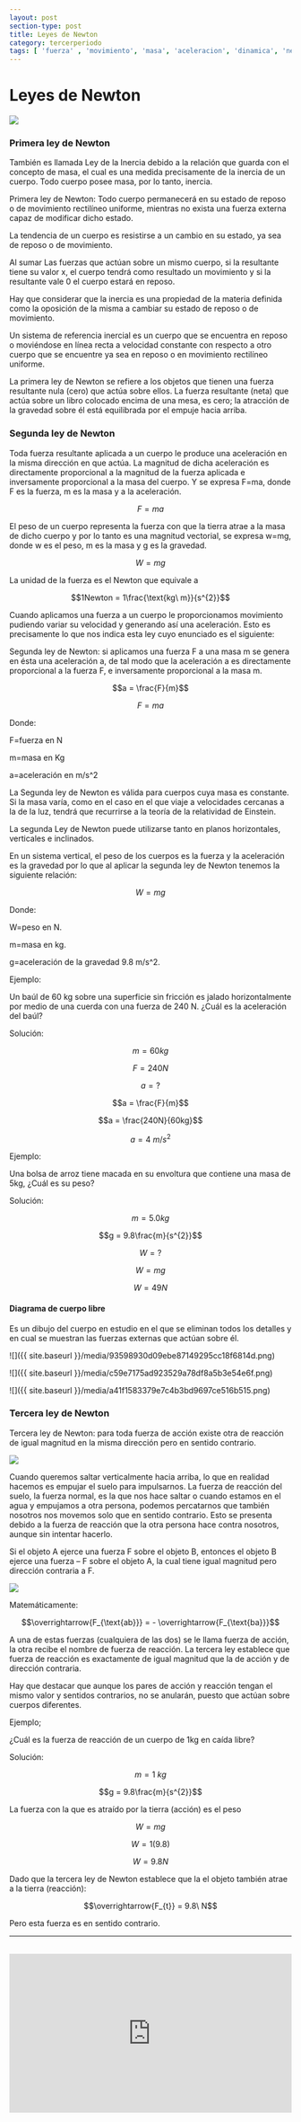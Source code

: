 ```yaml
---
layout: post
section-type: post
title: Leyes de Newton
category: tercerperiodo
tags: [ 'fuerza' , 'movimiento', 'masa', 'aceleracion', 'dinamica', 'newton', 'accion', 'reaccion',]
---
```


<script src='https://cdnjs.cloudflare.com/ajax/libs/mathjax/2.7.2/MathJax.js?config=TeX-MML-AM_CHTML'></script>

Leyes de Newton
===============

<img src="https://statics.memondo.com/p/99/ccs/2014/03/CC_2302849_1c1837756f1844f6a77613d308a30a3c_meme_otros_bad_luck_isaac_newton.jpg?cb=3102497" />

### Primera ley de Newton

También es llamada Ley de la Inercia debido a la relación que guarda con el
concepto de masa, el cual es una medida precisamente de la inercia de un cuerpo.
Todo cuerpo posee masa, por lo tanto, inercia.

Primera ley de Newton: Todo cuerpo permanecerá en su estado de reposo o de
movimiento rectilíneo uniforme, mientras no exista una fuerza externa capaz de
modificar dicho estado.

La tendencia de un cuerpo es resistirse a un cambio en su estado, ya sea de
reposo o de movimiento.

Al sumar Las fuerzas que actúan sobre un mismo cuerpo, si la resultante tiene su
valor x, el cuerpo tendrá como resultado un movimiento y si la resultante vale 0
el cuerpo estará en reposo.

Hay que considerar que la inercia es una propiedad de la materia definida como
la oposición de la misma a cambiar su estado de reposo o de movimiento.

Un sistema de referencia inercial es un cuerpo que se encuentra en reposo o
moviéndose en línea recta a velocidad constante con respecto a otro cuerpo que
se encuentre ya sea en reposo o en movimiento rectilíneo uniforme.

La primera ley de Newton se refiere a los objetos que tienen una fuerza
resultante nula (cero) que actúa sobre ellos. La fuerza resultante (neta) que
actúa sobre un libro colocado encima de una mesa, es cero; la atracción de la
gravedad sobre él está equilibrada por el empuje hacia arriba.

### Segunda ley de Newton

Toda fuerza resultante aplicada a un cuerpo le produce una aceleración en la
misma dirección en que actúa. La magnitud de dicha aceleración es directamente
proporcional a la magnitud de la fuerza aplicada e inversamente proporcional a
la masa del cuerpo. Y se expresa F=ma, donde F es la fuerza, m es la masa y a la
aceleración.

$$F = ma$$


El peso de un cuerpo representa la fuerza con que la tierra atrae a la masa de
dicho cuerpo y por lo tanto es una magnitud vectorial, se expresa w=mg, donde w
es el peso, m es la masa y g es la gravedad.

$$W = mg$$

La unidad de la fuerza es el Newton que equivale a

$$1Newton = 1\frac{\text{kg\ m}}{s^{2}}$$

Cuando aplicamos una fuerza a un cuerpo le proporcionamos movimiento pudiendo
variar su velocidad y generando así una aceleración. Esto es precisamente lo que
nos indica esta ley cuyo enunciado es el siguiente:

Segunda ley de Newton: si aplicamos una fuerza F a una masa m se genera en ésta
una aceleración a, de tal modo que la aceleración a es directamente proporcional
a la fuerza F, e inversamente proporcional a la masa m.

$$a = \frac{F}{m}$$

$$F = ma$$

Donde:

F=fuerza en N

m=masa en Kg

a=aceleración en m/s^2

La Segunda ley de Newton es válida para cuerpos cuya masa es constante. Si la
masa varía, como en el caso en el que viaje a velocidades cercanas a la de la
luz, tendrá que recurrirse a la teoría de la relatividad de Einstein.

La segunda Ley de Newton puede utilizarse tanto en planos horizontales,
verticales e inclinados.

En un sistema vertical, el peso de los cuerpos es la fuerza y la aceleración es
la gravedad por lo que al aplicar la segunda ley de Newton tenemos la siguiente
relación:

$$W = mg$$

Donde:

W=peso en N.

m=masa en kg.

g=aceleración de la gravedad 9.8 m/s^2.

Ejemplo:

Un baúl de 60 kg sobre una superficie sin fricción es jalado horizontalmente por
medio de una cuerda con una fuerza de 240 N. ¿Cuál es la aceleración del baúl?

Solución:

$$m = 60kg$$

$$F = 240N$$

$$a = ?$$

$$a = \frac{F}{m}$$

$$a = \frac{240N}{60kg}$$

$$a = 4\ m/s^{2}$$

Ejemplo:

Una bolsa de arroz tiene macada en su envoltura que contiene una masa de 5kg,
¿Cuál es su peso?

Solución:

$$m = 5.0kg$$

$$g = 9.8\frac{m}{s^{2}}$$

$$W = ?$$

$$W = mg$$

$$W = 49N$$

####  Diagrama de cuerpo libre

Es un dibujo del cuerpo en estudio en el que se eliminan todos los detalles y en
cual se muestran las fuerzas externas que actúan sobre él.

![]({{ site.baseurl }}/media/93598930d09ebe87149295cc18f6814d.png)

![]({{ site.baseurl }}/media/c59e7175ad923529a78df8a5b3e54e6f.png)

![]({{ site.baseurl }}/media/a41f1583379e7c4b3bd9697ce516b515.png)

### Tercera ley de Newton

Tercera ley de Newton: para toda fuerza de acción existe otra de reacción de
igual magnitud en la misma dirección pero en sentido contrario.

<img src="https://statics.memondo.com/p/s2/ccs/2015/05/CC_2460589_8ec08484055240e58c122859c53dbff0_meme_otros_newton_el_vengativo.jpg?cb=831562" /> 

Cuando queremos saltar verticalmente hacia arriba, lo que en realidad hacemos es
empujar el suelo para impulsarnos. La fuerza de reacción del suelo, la fuerza
normal, es la que nos hace saltar o cuando estamos en el agua y empujamos a otra
persona, podemos percatarnos que también nosotros nos movemos solo que en
sentido contrario. Esto se presenta debido a la fuerza de reacción que la otra
persona hace contra nosotros, aunque sin intentar hacerlo.

Si el objeto A ejerce una fuerza F sobre el objeto B, entonces el objeto B
ejerce una fuerza – F sobre el objeto A, la cual tiene igual magnitud pero
dirección contraria a F.

<img src="https://cdn.memegenerator.es/imagenes/memes/full/12/32/12323576.jpg" />

Matemáticamente:

$$\overrightarrow{F_{\text{ab}}} = - \overrightarrow{F_{\text{ba}}}$$

A una de estas fuerzas (cualquiera de las dos) se le llama fuerza de acción, la
otra recibe el nombre de fuerza de reacción. La tercera ley establece que fuerza
de reacción es exactamente de igual magnitud que la de acción y de dirección
contraria.

Hay que destacar que aunque los pares de acción y reacción tengan el mismo valor
y sentidos contrarios, no se anularán, puesto que actúan sobre cuerpos
diferentes.

Ejemplo;

¿Cuál es la fuerza de reacción de un cuerpo de 1kg en caída libre?

Solución:

$$m = 1\ kg$$

$$g = 9.8\frac{m}{s^{2}}$$

La fuerza con la que es atraído por la tierra (acción) es el peso

$$W = mg$$

$$W = 1(9.8)$$

$$W = 9.8N$$

Dado que la tercera ley de Newton establece que la el objeto también atrae a la
tierra (reacción):

$$\overrightarrow{F_{t}} = 9.8\ N$$

Pero esta fuerza es en sentido contrario.

<hr>
<br>
<div style="position: relative;
            padding-bottom: 56.25%;
            height: 0;
            overflow: hidden;">
<iframe style="position: absolute;
                 top:0;
                 left: 0;
                 width: 100%;
                 height: 100%;" id="iframe_container" frameborder="0" webkitallowfullscreen="" mozallowfullscreen="" allowfullscreen="" width="550" height="400" src="https://prezi.com/embed/zggfdh1cvfuj/?bgcolor=ffffff&amp;lock_to_path=0&amp;autoplay=0&amp;autohide_ctrls=0&amp;landing_data=bHVZZmNaNDBIWnNjdEVENDRhZDFNZGNIUE1Wekd2TFppMk8zRHJHYXEzUnVSZk1GcUxUOTN4WExPczhkRCtQV0xtST0&amp;landing_sign=-V_E7IHORjZvfv3KB5qHpsrbBqyBLYE7cs5FbtVrxmk"></iframe>
</div><br>